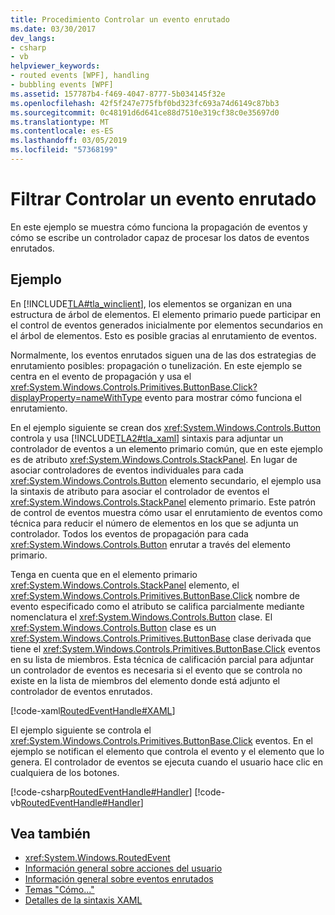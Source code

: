 ```yaml
---
title: Procedimiento Controlar un evento enrutado
ms.date: 03/30/2017
dev_langs:
- csharp
- vb
helpviewer_keywords:
- routed events [WPF], handling
- bubbling events [WPF]
ms.assetid: 157787b4-f469-4047-8777-5b034145f32e
ms.openlocfilehash: 42f5f247e775fbf0bd323fc693a74d6149c87bb3
ms.sourcegitcommit: 0c48191d6d641ce88d7510e319cf38c0e35697d0
ms.translationtype: MT
ms.contentlocale: es-ES
ms.lasthandoff: 03/05/2019
ms.locfileid: "57368199"
---
```

# <a name="how-to-handle-a-routed-event"></a>Filtrar Controlar un evento enrutado
En este ejemplo se muestra cómo funciona la propagación de eventos y cómo se escribe un controlador capaz de procesar los datos de eventos enrutados.  
  
## <a name="example"></a>Ejemplo  
 En [!INCLUDE[TLA#tla_winclient](../../../../includes/tlasharptla-winclient-md.md)], los elementos se organizan en una estructura de árbol de elementos. El elemento primario puede participar en el control de eventos generados inicialmente por elementos secundarios en el árbol de elementos. Esto es posible gracias al enrutamiento de eventos.  
  
 Normalmente, los eventos enrutados siguen una de las dos estrategias de enrutamiento posibles: propagación o tunelización. En este ejemplo se centra en el evento de propagación y usa el <xref:System.Windows.Controls.Primitives.ButtonBase.Click?displayProperty=nameWithType> evento para mostrar cómo funciona el enrutamiento.  
  
 En el ejemplo siguiente se crean dos <xref:System.Windows.Controls.Button> controla y usa [!INCLUDE[TLA2#tla_xaml](../../../../includes/tla2sharptla-xaml-md.md)] sintaxis para adjuntar un controlador de eventos a un elemento primario común, que en este ejemplo es de atributo <xref:System.Windows.Controls.StackPanel>. En lugar de asociar controladores de eventos individuales para cada <xref:System.Windows.Controls.Button> elemento secundario, el ejemplo usa la sintaxis de atributo para asociar el controlador de eventos el <xref:System.Windows.Controls.StackPanel> elemento primario. Este patrón de control de eventos muestra cómo usar el enrutamiento de eventos como técnica para reducir el número de elementos en los que se adjunta un controlador. Todos los eventos de propagación para cada <xref:System.Windows.Controls.Button> enrutar a través del elemento primario.  
  
 Tenga en cuenta que en el elemento primario <xref:System.Windows.Controls.StackPanel> elemento, el <xref:System.Windows.Controls.Primitives.ButtonBase.Click> nombre de evento especificado como el atributo se califica parcialmente mediante nomenclatura el <xref:System.Windows.Controls.Button> clase. El <xref:System.Windows.Controls.Button> clase es un <xref:System.Windows.Controls.Primitives.ButtonBase> clase derivada que tiene el <xref:System.Windows.Controls.Primitives.ButtonBase.Click> eventos en su lista de miembros. Esta técnica de calificación parcial para adjuntar un controlador de eventos es necesaria si el evento que se controla no existe en la lista de miembros del elemento donde está adjunto el controlador de eventos enrutados.  
  
 [!code-xaml[RoutedEventHandle#XAML](~/samples/snippets/csharp/VS_Snippets_Wpf/RoutedEventHandle/CSharp/default.xaml#xaml)]  
  
 El ejemplo siguiente se controla el <xref:System.Windows.Controls.Primitives.ButtonBase.Click> eventos.  En el ejemplo se notifican el elemento que controla el evento y el elemento que lo genera. El controlador de eventos se ejecuta cuando el usuario hace clic en cualquiera de los botones.  
  
 [!code-csharp[RoutedEventHandle#Handler](~/samples/snippets/csharp/VS_Snippets_Wpf/RoutedEventHandle/CSharp/default.xaml.cs#handler)]
 [!code-vb[RoutedEventHandle#Handler](~/samples/snippets/visualbasic/VS_Snippets_Wpf/RoutedEventHandle/VisualBasic/MainWindow.xaml.vb#handler)]  
  
## <a name="see-also"></a>Vea también
- <xref:System.Windows.RoutedEvent>
- [Información general sobre acciones del usuario](input-overview.md)
- [Información general sobre eventos enrutados](routed-events-overview.md)
- [Temas "Cómo..."](events-how-to-topics.md)
- [Detalles de la sintaxis XAML](xaml-syntax-in-detail.md)
